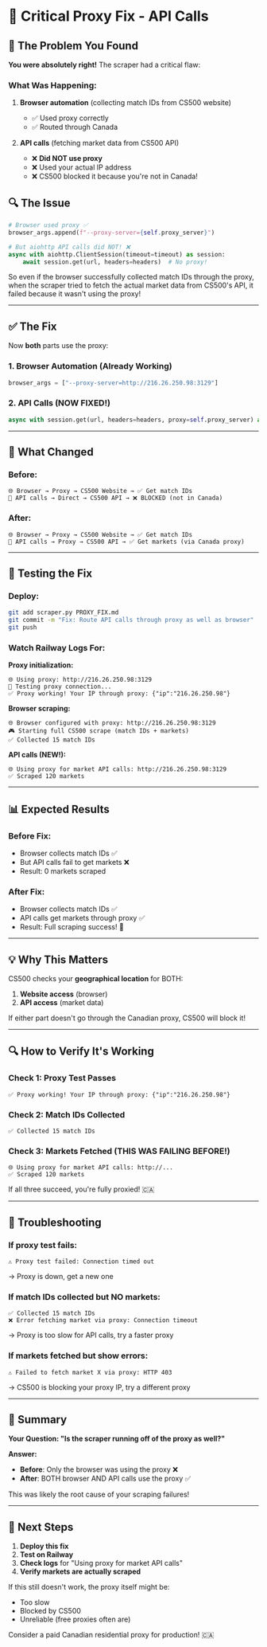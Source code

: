 # 🔧 Critical Proxy Fix - API Calls

## 🐛 The Problem You Found

**You were absolutely right!** The scraper had a critical flaw:

### What Was Happening:

1. **Browser automation** (collecting match IDs from CS500 website)

   - ✅ Used proxy correctly
   - ✅ Routed through Canada

2. **API calls** (fetching market data from CS500 API)
   - ❌ **Did NOT use proxy**
   - ❌ Used your actual IP address
   - ❌ CS500 blocked it because you're not in Canada!

## 🔍 The Issue

```python
# Browser used proxy ✅
browser_args.append(f"--proxy-server={self.proxy_server}")

# But aiohttp API calls did NOT! ❌
async with aiohttp.ClientSession(timeout=timeout) as session:
    await session.get(url, headers=headers)  # No proxy!
```

So even if the browser successfully collected match IDs through the proxy, when the scraper tried to fetch the actual market data from CS500's API, it failed because it wasn't using the proxy!

---

## ✅ The Fix

Now **both** parts use the proxy:

### 1. Browser Automation (Already Working)

```python
browser_args = ["--proxy-server=http://216.26.250.98:3129"]
```

### 2. API Calls (NOW FIXED!)

```python
async with session.get(url, headers=headers, proxy=self.proxy_server) as response:
```

---

## 🎯 What Changed

### Before:

```
🌐 Browser → Proxy → CS500 Website → ✅ Get match IDs
📡 API calls → Direct → CS500 API → ❌ BLOCKED (not in Canada)
```

### After:

```
🌐 Browser → Proxy → CS500 Website → ✅ Get match IDs
📡 API calls → Proxy → CS500 API → ✅ Get markets (via Canada proxy)
```

---

## 🧪 Testing the Fix

### Deploy:

```bash
git add scraper.py PROXY_FIX.md
git commit -m "Fix: Route API calls through proxy as well as browser"
git push
```

### Watch Railway Logs For:

**Proxy initialization:**

```
🌐 Using proxy: http://216.26.250.98:3129
🧪 Testing proxy connection...
✅ Proxy working! Your IP through proxy: {"ip":"216.26.250.98"}
```

**Browser scraping:**

```
🌐 Browser configured with proxy: http://216.26.250.98:3129
🎮 Starting full CS500 scrape (match IDs + markets)
✅ Collected 15 match IDs
```

**API calls (NEW!):**

```
🌐 Using proxy for market API calls: http://216.26.250.98:3129
✅ Scraped 120 markets
```

---

## 📊 Expected Results

### Before Fix:

- Browser collects match IDs ✅
- But API calls fail to get markets ❌
- Result: 0 markets scraped

### After Fix:

- Browser collects match IDs ✅
- API calls get markets through proxy ✅
- Result: Full scraping success! 🎉

---

## 💡 Why This Matters

CS500 checks your **geographical location** for BOTH:

1. **Website access** (browser)
2. **API access** (market data)

If either part doesn't go through the Canadian proxy, CS500 will block it!

---

## 🔍 How to Verify It's Working

### Check 1: Proxy Test Passes

```
✅ Proxy working! Your IP through proxy: {"ip":"216.26.250.98"}
```

### Check 2: Match IDs Collected

```
✅ Collected 15 match IDs
```

### Check 3: Markets Fetched (THIS WAS FAILING BEFORE!)

```
🌐 Using proxy for market API calls: http://...
✅ Scraped 120 markets
```

If all three succeed, you're fully proxied! 🇨🇦

---

## 🐛 Troubleshooting

### If proxy test fails:

```
⚠️ Proxy test failed: Connection timed out
```

→ Proxy is down, get a new one

### If match IDs collected but NO markets:

```
✅ Collected 15 match IDs
❌ Error fetching market via proxy: Connection timeout
```

→ Proxy is too slow for API calls, try a faster proxy

### If markets fetched but show errors:

```
⚠️ Failed to fetch market X via proxy: HTTP 403
```

→ CS500 is blocking your proxy IP, try a different proxy

---

## 🎯 Summary

**Your Question: "Is the scraper running off of the proxy as well?"**

**Answer:**

- **Before**: Only the browser was using the proxy ❌
- **After**: BOTH browser AND API calls use the proxy ✅

This was likely the root cause of your scraping failures!

---

## 🚀 Next Steps

1. **Deploy this fix**
2. **Test on Railway**
3. **Check logs** for "Using proxy for market API calls"
4. **Verify markets are actually scraped**

If this still doesn't work, the proxy itself might be:

- Too slow
- Blocked by CS500
- Unreliable (free proxies often are)

Consider a paid Canadian residential proxy for production! 🇨🇦
